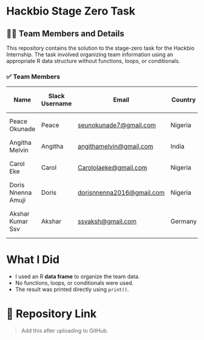 # Hackbio Stage Zero Task

## 👩‍💻 Team Members and Details

This repository contains the solution to the stage-zero task for the Hackbio Internship. The task involved organizing team information using an appropriate R data structure without functions, loops, or conditionals.

### ✅ Team Members

| Name                  | Slack Username | Email                        | Country  | Discipline                     | Hobby                                | Preferred Programming Language |
|-----------------------|----------------|------------------------------|----------|----------------------------------|---------------------------------------|-------------------------------|
| Peace Okunade         | Peace          | seunokunade7@gmail.com       | Nigeria  | Biomedical Laboratory Science   | Listening to music                    | R                             |
| Angitha Melvin        | Angitha        | angithamelvin@gmail.com      | India    | Data Science                    | Reading and volunteering             | Python                        |
| Carol Eke             | Carol          | Carololaeke@gmail.com        | Nigeria  | Biology                         | Loving God, people, and animation    | Python                        |
| Doris Nnenna Amuji    | Doris          | dorisnnenna2016@gmail.com    | Nigeria  | Biochemistry                    | Traveling                            | R                             |
| Akshar Kumar Ssv      | Akshar         | ssvaksh@gmail.com            | Germany  | Computer Science                | Cooking, traveling, reading books    | Python                        |

# What I Did
- I used an R **data frame** to organize the team data.
- No functions, loops, or conditionals were used.
- The result was printed directly using `print()`.



# 🔗 Repository Link
> Add this after uploading to GitHub.
